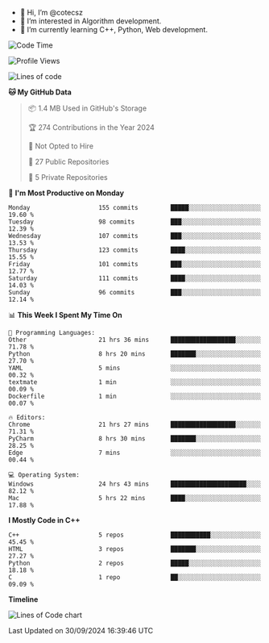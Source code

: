- 👋 Hi, I’m @cotecsz
- 👀 I’m interested in Algorithm development.
- 🌱 I’m currently learning C++, Python, Web development.

<!---
cotecsz/cotecsz is a ✨ special ✨ repository because its `README.md` (this file) appears on your GitHub profile.
You can click the Preview link to take a look at your changes.
--->

<!--START_SECTION:waka-->
![Code Time](http://img.shields.io/badge/Code%20Time-1%2C782%20hrs%2054%20mins-blue)

![Profile Views](http://img.shields.io/badge/Profile%20Views-0-blue)

![Lines of code](https://img.shields.io/badge/From%20Hello%20World%20I%27ve%20Written-1.2%20million%20lines%20of%20code-blue)

**🐱 My GitHub Data** 

> 📦 1.4 MB Used in GitHub's Storage 
 > 
> 🏆 274 Contributions in the Year 2024
 > 
> 🚫 Not Opted to Hire
 > 
> 📜 27 Public Repositories 
 > 
> 🔑 5 Private Repositories 
 > 
📅 **I'm Most Productive on Monday** 

```text
Monday                   155 commits         █████░░░░░░░░░░░░░░░░░░░░   19.60 % 
Tuesday                  98 commits          ███░░░░░░░░░░░░░░░░░░░░░░   12.39 % 
Wednesday                107 commits         ███░░░░░░░░░░░░░░░░░░░░░░   13.53 % 
Thursday                 123 commits         ████░░░░░░░░░░░░░░░░░░░░░   15.55 % 
Friday                   101 commits         ███░░░░░░░░░░░░░░░░░░░░░░   12.77 % 
Saturday                 111 commits         ████░░░░░░░░░░░░░░░░░░░░░   14.03 % 
Sunday                   96 commits          ███░░░░░░░░░░░░░░░░░░░░░░   12.14 % 
```


📊 **This Week I Spent My Time On** 

```text
💬 Programming Languages: 
Other                    21 hrs 36 mins      ██████████████████░░░░░░░   71.78 % 
Python                   8 hrs 20 mins       ███████░░░░░░░░░░░░░░░░░░   27.70 % 
YAML                     5 mins              ░░░░░░░░░░░░░░░░░░░░░░░░░   00.32 % 
textmate                 1 min               ░░░░░░░░░░░░░░░░░░░░░░░░░   00.09 % 
Dockerfile               1 min               ░░░░░░░░░░░░░░░░░░░░░░░░░   00.07 % 

🔥 Editors: 
Chrome                   21 hrs 27 mins      ██████████████████░░░░░░░   71.31 % 
PyCharm                  8 hrs 30 mins       ███████░░░░░░░░░░░░░░░░░░   28.25 % 
Edge                     7 mins              ░░░░░░░░░░░░░░░░░░░░░░░░░   00.44 % 

💻 Operating System: 
Windows                  24 hrs 43 mins      █████████████████████░░░░   82.12 % 
Mac                      5 hrs 22 mins       ████░░░░░░░░░░░░░░░░░░░░░   17.88 % 
```

**I Mostly Code in C++** 

```text
C++                      5 repos             ███████████░░░░░░░░░░░░░░   45.45 % 
HTML                     3 repos             ███████░░░░░░░░░░░░░░░░░░   27.27 % 
Python                   2 repos             █████░░░░░░░░░░░░░░░░░░░░   18.18 % 
C                        1 repo              ██░░░░░░░░░░░░░░░░░░░░░░░   09.09 % 
```



**Timeline**

![Lines of Code chart](https://raw.githubusercontent.com/cotecsz/cotecsz/master/assets/bar_graph.png)


 Last Updated on 30/09/2024 16:39:46 UTC
<!--END_SECTION:waka-->
